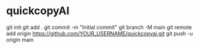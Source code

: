# quickcopyAI
git init
git add .
git commit -m "Initial commit"
git branch -M main
git remote add origin https://github.com/YOUR_USERNAME/quickcopyai.git
git push -u origin main

